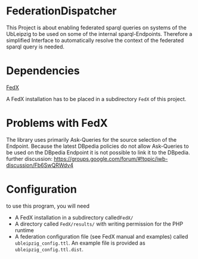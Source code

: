 FederationDispatcher
====================

This Project is about enabling federated sparql queries on systems of the UbLeipzig to be used on some of the internal sparql-Endpoints. Therefore a simplified Interface to automatically resolve the context of the federated sparql query is needed.

Dependencies
============

[FedX](http://www.fluidops.com/fedx/)

A FedX installation has to be placed in a subdirectory `FedX` of this project.

Problems with FedX
============

 The library uses primarily Ask-Queries for the source selection of the Endpoint. Because the latest DBpedia policies do not allow Ask-Queries to be used on the DBpedia Endpoint it is not possible to link it to the DBpedia.
 further discussion:
 https://groups.google.com/forum/#!topic/iwb-discussion/Fb6SwQRWdv4

Configuration
===========
to use this program, you will need 
- A FedX installation in a subdirectory called`FedX/`
- A directory called `FedX/results/` with writing permission for the PHP runtime
- A federation configuration file (see FedX manual and examples) called `ubleipzig_config.ttl`. An example file is provided as `ubleipzig_config.ttl.dist`.
